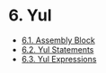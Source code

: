 <!-- This file is generated automatically by infrastructure scripts. Please don't edit by hand. -->

# 6. Yul

-   [6.1. Assembly Block](./01-assembly-block/index.md)
-   [6.2. Yul Statements](./02-yul-statements/index.md)
-   [6.3. Yul Expressions](./03-yul-expressions/index.md)
